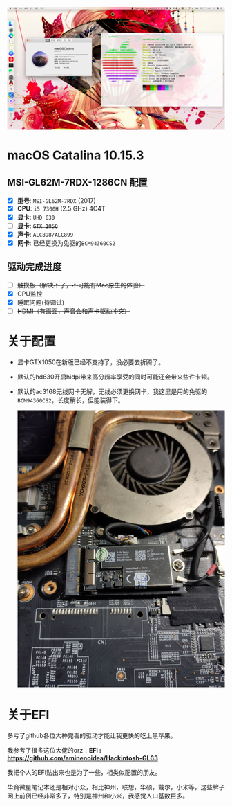 ![macos10.15-msi](pic/macos10.15-msi.png)

# macOS Catalina 10.15.3

## MSI-GL62M-7RDX-1286CN 配置

- [x] <b>型号</b>: `MSI-GL62M-7RDX` (2017)
- [x] <b>CPU</b>: `i5 7300H` (2.5 GHz)  4C4T
- [x] <b>显卡</b>: `UHD 630`
- [ ] ~~<b>显卡</b>: `GTX 1050`~~
- [x] <b>声卡</b>: `ALC898/ALC899`
- [x] <b>网卡</b>: 已经更换为免驱的`BCM94360CS2`

## 驱动完成进度

- [ ] ~~触摸板（解决不了，不可能有Mac原生的体验）~~
- [x] CPU监控
- [x] 睡眠问题(待调试)
- [ ] ~~HDMI（有画面，声音会和声卡驱动冲突）~~

# 关于配置

- 显卡GTX1050在新版已经不支持了，没必要去折腾了。

- 默认的hd630开启hidpi带来高分辨率享受的同时可能还会带来些许卡顿。

- 默认的ac3168无线网卡无解，无线必须更换网卡，我这里是用的免驱的`BCM94360CS2`，长度稍长，但能装得下。

  ![](pic/bcm94360.jpg)

# 关于EFI

多亏了github各位大神完善的驱动才能让我更快的吃上黑苹果。

我参考了很多这位大佬的orz：**EFI : https://github.com/aminenoidea/Hackintosh-GL63**

我把个人的EFI贴出来也是为了一些，相类似配置的朋友。

毕竟微星笔记本还是相对小众，相比神州，联想，华硕，戴尔，小米等，这些牌子网上前例已经非常多了，特别是神州和小米，我感觉人口基数巨多。

